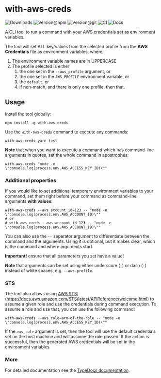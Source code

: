 # with-aws-creds

![Downloads](https://img.shields.io/npm/dw/with-aws-creds?style=flat-square)
![Version@npm](https://img.shields.io/npm/v/with-aws-creds?label=version%40npm&style=flat-square)
![Version@git](https://img.shields.io/github/package-json/v/szikszail/with-aws-creds/master?label=version%40git&style=flat-square)
![CI](https://img.shields.io/github/workflow/status/szikszail/with-aws-creds/CI/master?label=ci&style=flat-square)
![Docs](https://img.shields.io/github/workflow/status/szikszail/with-aws-creds/Docs/master?label=docs&style=flat-square)

A CLI tool to run a command with your AWS credentials set as environment variables.

The tool will set ALL key/values from the selected profile from the **AWS Credentials** file as environment variables, where:

1. The environment variable names are in UPPERCASE
1. The profile selected is either
    1. the one set in the `--aws_profile` argument, or 
    1. the one set in the `AWS_PROFILE` environment variable, or 
    1. the `default`, or
    2. if non-match, and there is only one profile, then that.

## Usage

Install the tool globally:

```shell
npm install -g with-aws-creds
```

Use the `with-aws-creds` command to execute any commands:

```shell
with-aws-creds yarn test
```

**Note** that when you want to execute a command which has command-line arguments in quotes, set the whole command in apostrophes:

```shell
with-aws-creds "node -e \"console.log(process.env.AWS_ACCESS_KEY_ID)\""
```

### Additional properties

If you would like to set additional temporary environment variables to your command, set them right before your command as command-line arguments **with values**:

```shell
with-aws-creds --aws_account_id=123 -- "node -e \"console.log(process.env.AWS_ACCOUNT_ID)\""
# or
# with-aws-creds --aws_account_id 123 -- "node -e \"console.log(process.env.AWS_ACCOUNT_ID)\""
```

You can also use the `--` separator argument to differentiate between the command and the arguments. Using it is optional, but it makes clear, which is the command and where arguments start.

**Important!** ensure that all parameters you set have a value!

**Note** that arguments can be set using either underscore (`_`) or dash (`-`) instead of white spaces, e.g. `--aws-profile`.

### STS

The tool also allows using [AWS STS](https://docs.aws.amazon.com/STS/latest/APIReference/welcome.html)](https://docs.aws.amazon.com/STS/latest/APIReference/welcome.html) to assume a given role and use the credentials during command execution. To assume a role and use that, you can use the following command:

```shell
with-aws-creds --aws_role=arn-of-the-role -- "node -e \"console.log(process.env.AWS_ACCESS_KEY_ID)\""
```

If the `aws_role` argument is set, then the tool will use the default credentials set on the host machine and will assume the role passed. If the action is successful, then the generated AWS credentials will be set in the environment variables.

### More

For detailed documentation see the [TypeDocs documentation](https://szikszail.github.io/with-aws-creds/).
